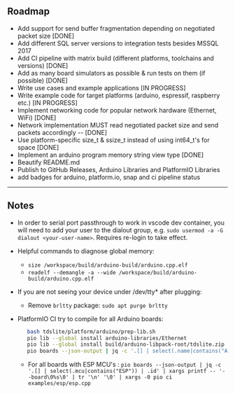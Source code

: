 ## Roadmap

- Add support for send buffer fragmentation depending on negotiated packet size [DONE]
- Add different SQL server versions to integration tests besides MSSQL 2017
- Add CI pipeline with matrix build (different platforms, toolchains and  versions) [DONE]
- Add as many board simulators as possible & run tests on them (if possible) [DONE]
- Write use cases and example applications [IN PROGRESS]
- Write example code for target platforms (arduino, espressif, raspberry etc.) [IN PROGRESS]
- Implement networking code for popular network hardware (Ethernet, WiFi) [DONE]
- Network implementation MUST read negotiated packet size and send packets accordingly -- [DONE]
- Use platform-specific size_t & ssize_t instead of using int64_t's for space [DONE]
- Implement an arduino program memory string view type [DONE]
- Beautify README.md
- Publish to GitHub Releases, Arduino Libraries and PlatformIO Libraries
- add badges for arduino, platform.io, snap and ci pipeline status

----

## Notes

- In order to serial port passthrough to work in vscode dev container, you will need to add your user to the dialout group, e.g. `sudo usermod -a -G dialout <your-user-name>`. Requires re-login to take effect.
- Helpful commands to diagnose global memory:
  - `size /workspace/build/arduino-build/arduino.cpp.elf`
  - `readelf --demangle -a --wide /workspace/build/arduino-build/arduino.cpp.elf`
- If you are not seeing your device under /dev/tty* after plugging:
  - Remove `brltty` package: `sudo apt purge brltty`
- PlatformIO CI try to compile for all Arduino boards:

  ```bash
     bash tdslite/platform/arduino/prep-lib.sh
     pio lib --global install arduino-libraries/Ethernet
     pio lib --global install build/arduino-libpack-root/tdslite.zip
     pio boards --json-output | jq -c '.[] | select(.name|contains("Arduino")) | .id' | xargs printf -- '--board\0%s\0' | tr '\n' '\0' | xargs -0 pio ci examples/arduino/arduino.cpp
  ```

  - For all boards with ESP MCU's : `pio boards --json-output | jq -c '.[] | select(.mcu|contains("ESP")) | .id' | xargs printf -- '--board\0%s\0' | tr '\n' '\0' | xargs -0 pio ci examples/esp/esp.cpp`
